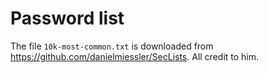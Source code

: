 # Password list

The file `10k-most-common.txt` is downloaded from https://github.com/danielmiessler/SecLists. All credit to him.